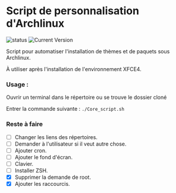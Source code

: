# Script de personnalisation d'Archlinux
![status](https://img.shields.io/badge/status-alpha-red.svg) ![Current Version](https://img.shields.io/badge/version-1-yellow.svg)

Script pour automatiser l'installation de thèmes et de paquets sous Archlinux.

À utiliser après l'installation de l'environnement XFCE4.

### Usage :

Ouvrir un terminal dans le répertoire ou se trouve le dossier cloné

Entrer la commande suivante :
`./Core_script.sh`

### Reste à faire
- [ ] Changer les liens des répertoires.
- [ ] Demander à l'utilisateur si il veut autre chose.
- [ ] Ajouter cron.
- [ ] Ajouter le fond d'écran.
- [ ] Clavier.
- [ ] Installer ZSH.
- [X] Supprimer la demande de root.
- [X] Ajouter les raccourcis.
